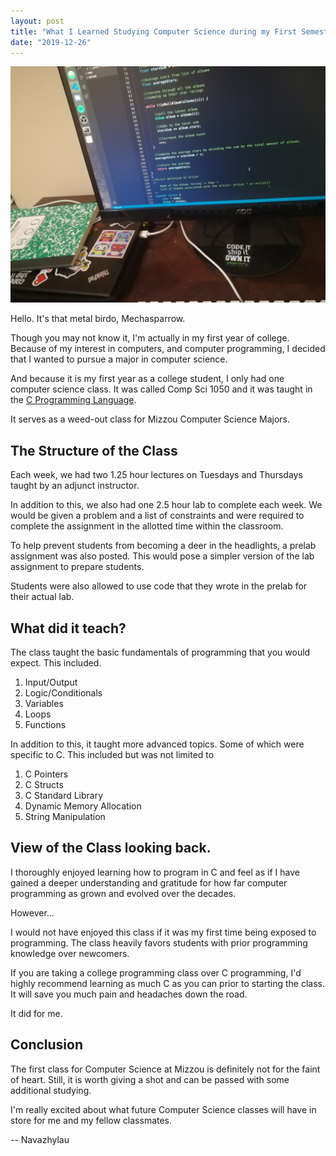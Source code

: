 ```yaml
---
layout: post
title: "What I Learned Studying Computer Science during my First Semester of College"
date: "2019-12-26"
---
```

![Coding Photo](/assets/images/compsci-first-sem-cover.jpg)

Hello. It's that metal birdo, Mechasparrow.

Though you may not know it, I‌'m actually in my first year of college. Because of my interest in computers, and computer programming, I‌ decided that I‌ wanted to pursue a major in computer science.

And because it is my first year as a college student, I‌ only had one computer science class. It was called Comp Sci 1050 and it was taught in the [C Programming Language](https://en.wikipedia.org/wiki/C_(programming_language)).

It serves as a weed-out class for Mizzou Computer Science Majors.

## The Structure of the Class

Each week, we had two 1.25 hour lectures on Tuesdays and Thursdays taught by an adjunct instructor.

In addition to this, we also had one 2.5 hour lab to complete each week. We would be given a problem and a list of constraints and were required to complete the assignment in the allotted time within the classroom.

To help prevent students from becoming a deer in the headlights, a prelab assignment was also posted. This would pose a simpler version of the lab assignment to prepare students.

Students were also allowed to use code that they wrote in the prelab for their actual lab.

## ‌What did it teach?

The class taught the basic fundamentals of programming that you would expect. This included.

1. Input/Output
2. Logic/Conditionals
3. Variables
4. Loops
5. Functions

In addition to this, it taught more advanced topics. Some of which were specific to C. This included but was not limited to

1. C Pointers
2. C Structs
3. C Standard Library
4. Dynamic Memory Allocation
5. String Manipulation

## View of the Class looking back.

I‌ thoroughly enjoyed learning how to program in C and feel as if I‌ have gained a deeper understanding and gratitude for how far computer programming as grown and evolved over the decades.

However...

I‌ would not have enjoyed this class if it was my first time being exposed to programming. The class heavily favors students with prior programming knowledge over newcomers.

If you are taking a college programming class over C programming, I'd highly recommend learning as much C as you can prior to starting the class. It will save you much pain and headaches down the road.

It did for me.

## Conclusion

The first class for Computer Science at Mizzou is definitely not for the faint of heart. Still, it is worth giving a shot and can be passed with some additional studying.

I'm really excited about what future Computer Science classes will have in store for me and my fellow classmates.

-- Navazhylau
